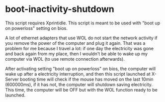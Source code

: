 # boot-inactivity-shutdown
This script requires Xprintidle.
This script is meant to be used with "boot up on powerloss" setting on bios.

A lot of ethernet adapters that use WOL do not start the network activity if you remove the power of the computer and plug it again. That was a problem for me because I travel a lot: if one day the electricity was gone and back again from my place, then I wouldn't be able to wake up my computer via WOL (to use remote connection afterwards).

After activating setting "boot up on powerloss" on bios, the computer will wake up after a electricity interruption, and then this script launched at X-Server booting time will check if the mouse has moved on the last 10min (600000ms), if it has not, the computer will shutdown saving electricity. This time, the computer will be OFF but with the WOL function ready to be launched. 
